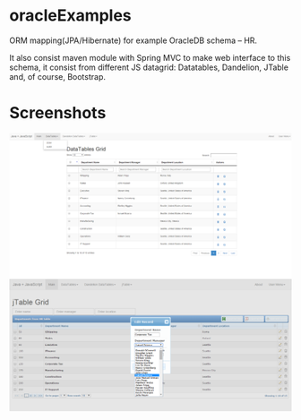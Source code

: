 oracleExamples
==============
ORM mapping(JPA/Hibernate) for example OracleDB schema – HR. 

It also consist maven module with Spring MVC to make web interface to this schema, 
it consist from different JS datagrid: Datatables, Dandelion, JTable and, of course, Bootstrap.


Screenshots
===========
![](/screenshots/datatables.png)
![](/screenshots/jTable.png)
